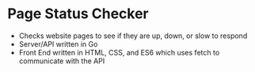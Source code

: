 # Page Status Checker

- Checks website pages to see if they are up, down, or slow to respond
- Server/API written in Go
- Front End written in HTML, CSS, and ES6 which uses fetch to communicate with the API
